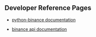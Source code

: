 ## Developer Reference Pages
- [python-binance documentation](https://python-binance.readthedocs.io/en/latest/index.html?highlight=message#)

- [binance api documentation](https://binance-docs.github.io/apidocs/spot/en/#compressed-aggregate-trades-list)
  
